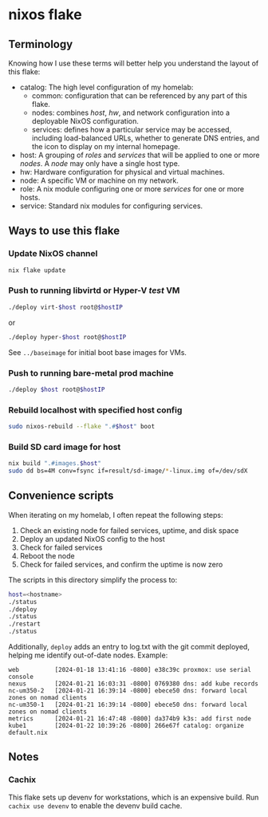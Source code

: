 # nixos flake

## Terminology

Knowing how I use these terms will better help you understand the layout
of this flake:

- catalog: The high level configuration of my homelab:
  - common: configuration that can be referenced by any part of this flake.
  - nodes: combines _host_, _hw_, and network configuration into a deployable
    NixOS configuration.
  - services: defines how a particular service may be accessed, including
    load-balanced URLs, whether to generate DNS entries, and the icon to display
    on my internal homepage.
- host: A grouping of _roles_ and _services_ that will be applied to one or
  more _nodes_.  A _node_ may only have a single host type.
- hw: Hardware configuration for physical and virtual machines.
- node: A specific VM or machine on my network.
- role: A nix module configuring one or more _services_ for one or more hosts.
- service: Standard nix modules for configuring services.

## Ways to use this flake

### Update NixOS channel

```sh
nix flake update
```

### Push to running libvirtd or Hyper-V *test* VM

```sh
./deploy virt-$host root@$hostIP
```

or

```sh
./deploy hyper-$host root@$hostIP
```

See `../baseimage` for initial boot base images for VMs.

### Push to running bare-metal prod machine

```sh
./deploy $host root@$hostIP
```

### Rebuild localhost with specified host config

```sh
sudo nixos-rebuild --flake ".#$host" boot
```

### Build SD card image for host

```sh
nix build ".#images.$host"
sudo dd bs=4M conv=fsync if=result/sd-image/*-linux.img of=/dev/sdX
```

## Convenience scripts

When iterating on my homelab, I often repeat the following steps:

1. Check an existing node for failed services, uptime, and disk space
2. Deploy an updated NixOS config to the host
3. Check for failed services
4. Reboot the node
5. Check for failed services, and confirm the uptime is now zero

The scripts in this directory simplify the process to:

```sh
host=<hostname>
./status
./deploy
./status
./restart
./status
```

Additionally, `deploy` adds an entry to log.txt with the git commit deployed,
helping me identify out-of-date nodes.  Example:

```
web          [2024-01-18 13:41:16 -0800] e38c39c proxmox: use serial console
nexus        [2024-01-21 16:03:31 -0800] 0769380 dns: add kube records
nc-um350-2   [2024-01-21 16:39:14 -0800] ebece50 dns: forward local zones on nomad clients
nc-um350-1   [2024-01-21 16:39:14 -0800] ebece50 dns: forward local zones on nomad clients
metrics      [2024-01-21 16:47:48 -0800] da374b9 k3s: add first node
kube1        [2024-01-22 10:39:26 -0800] 266e67f catalog: organize default.nix
```

## Notes

### Cachix

This flake sets up devenv for workstations, which is an expensive build.
Run `cachix use devenv` to enable the devenv build cache.
